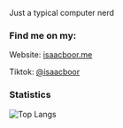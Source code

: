 Just a typical computer nerd

### Find me on my:  

Website: [isaacboor.me](//www.isaacboor.me)
 
Tiktok: [@isaacboor](//tiktok.com/@isaac.boor)

### Statistics

![Top Langs](https://github-readme-stats.vercel.app/api/top-langs/?username=isaacboor&langs_count=8)
